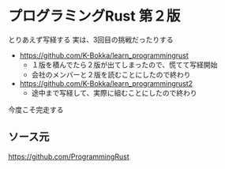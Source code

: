 # プログラミングRust 第２版

とりあえず写経する
実は、3回目の挑戦だったりする

- https://github.com/K-Bokka/learn_programmingrust
  - １版を積んでたら２版が出てしまったので、慌てて写経開始
  - 会社のメンバーと２版を読むことにしたので終わり
- https://github.com/K-Bokka/learn_programmingrust2
  - 途中まで写経して、実際に組むことにしたので終わり

今度こそ完走する

## ソース元
https://github.com/ProgrammingRust
